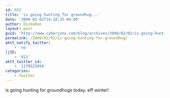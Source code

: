 ```yaml
---
id: 652
title: 'is going hunting for groundhog...'
date: '2009-02-02T14:18:35-04:00'
author: DizkoDan
layout: post
guid: 'http://www.cyberjunx.com/blog/archives/2009/02/02/is-going-hunting-for-groundhog/'
permalink: /2009/02/02/is-going-hunting-for-groundhog/
aktt_notify_twitter:
    - 'no'
ljID:
    - '811'
aktt_twitter_id:
    - '1170523059'
categories:
    - Twitter
---
```


is going hunting for groundhogs today. eff winter!